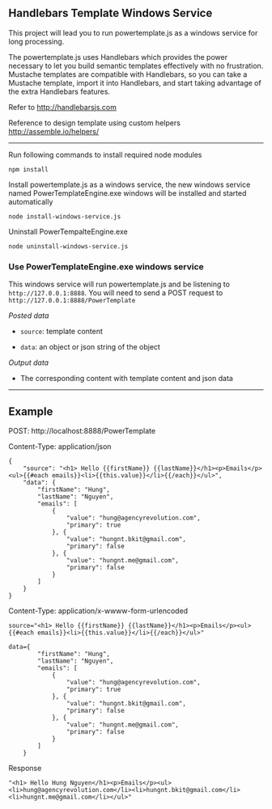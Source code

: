 
Handlebars Template Windows Service
-----------

This project will lead you to run powertemplate.js as a windows service for long processing.

The powertemplate.js uses Handlebars which provides the power necessary to let you build semantic templates effectively with no frustration.
Mustache templates are compatible with Handlebars, so you can take a Mustache template, import it into Handlebars, and start taking advantage of the extra Handlebars features.

Refer to <http://handlebarsjs.com>

Reference to design template using custom helpers <http://assemble.io/helpers/>

-----------

Run following commands to install required node modules

    npm install

Install powertemplate.js as a windows service, the new windows service named PowerTemplateEngine.exe windows will be installed and started automatically

    node install-windows-service.js

Uninstall PowerTempalteEngine.exe

    node uninstall-windows-service.js

### Use PowerTemplateEngine.exe windows service

This windows service will run powertemplate.js and be listening to `http://127.0.0.1:8888`.
You will need to send a POST request to `http://127.0.0.1:8888/PowerTemplate`

*Posted data*

- `source`: template content

- `data`: an object or json string of the object

*Output data*

- The corresponding content with template content and json data

-----
Example
-----

POST: http://localhost:8888/PowerTemplate

Content-Type: application/json


```
{
	"source": "<h1> Hello {{firstName}} {{lastName}}</h1><p>Emails</p><ul>{{#each emails}}<li>{{this.value}}</li>{{/each}}</ul>",
	"data": {
		"firstName": "Hung",
		"lastName": "Nguyen",
		"emails": [
			{
				"value": "hung@agencyrevolution.com",
				"primary": true
			}, {
				"value": "hungnt.bkit@gmail.com",
				"primary": false
			}, {
				"value": "hungnt.me@gmail.com",
				"primary": false
			}
		]
	}
}
```

Content-Type: application/x-wwww-form-urlencoded


```
source="<h1> Hello {{firstName}} {{lastName}}</h1><p>Emails</p><ul>{{#each emails}}<li>{{this.value}}</li>{{/each}}</ul>"
```

```
data={
		"firstName": "Hung",
		"lastName": "Nguyen",
		"emails": [
			{
				"value": "hung@agencyrevolution.com",
				"primary": true
			}, {
				"value": "hungnt.bkit@gmail.com",
				"primary": false
			}, {
				"value": "hungnt.me@gmail.com",
				"primary": false
			}
		]
	}
```

Response

```
"<h1> Hello Hung Nguyen</h1><p>Emails</p><ul><li>hung@agencyrevolution.com</li><li>hungnt.bkit@gmail.com</li><li>hungnt.me@gmail.com</li></ul>"
```